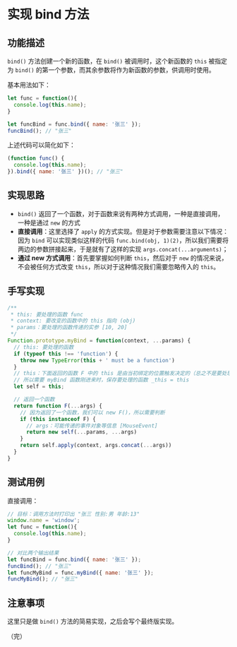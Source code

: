 # 实现 bind 方法

## 功能描述

`bind()` 方法创建一个新的函数，在 `bind()` 被调用时，这个新函数的 `this` 被指定为 `bind()` 的第一个参数，而其余参数将作为新函数的参数，供调用时使用。

基本用法如下：

```javascript
let func = function(){
  console.log(this.name);
}

let funcBind = func.bind({ name: '张三' });
funcBind(); // "张三"
```

上述代码可以简化如下：

```javascript
(function func() {
  console.log(this.name);
}).bind({ name: '张三' })(); // "张三"
```

## 实现思路

* `bind()` 返回了一个函数，对于函数来说有两种方式调用，一种是直接调用，一种是通过 `new` 的方式
* **直接调用**：这里选择了 `apply` 的方式实现。但是对于参数需要注意以下情况：因为 `bind` 可以实现类似这样的代码 `func.bind(obj, 1)(2)`，所以我们需要将两边的参数拼接起来，于是就有了这样的实现 `args.concat(...arguments)`；
* **通过 new 方式调用**：首先要掌握如何判断 `this`，然后对于 `new` 的情况来说，不会被任何方式改变 `this`，所以对于这种情况我们需要忽略传入的 `this`。

## 手写实现

```javascript
/**
 * this: 要处理的函数 func
 * context: 要改变的函数中的 this 指向 (obj)
 * params：要处理的函数传递的实参 [10, 20]
 */
Function.prototype.myBind = function(context, ...params) {
  // this: 要处理的函数
  if (typeof this !== 'function') {
    throw new TypeError(this + ' must be a function')
  }
  // this：下面返回的函数 F 中的 this 是由当初绑定的位置触发决定的（总之不是要处理的函数 func）
  // 所以需要 myBind 函数刚进来时，保存要处理的函数 _this = this
  let self = this;

  // 返回一个函数
  return function F(...args) {
    // 因为返回了一个函数，我们可以 new F()，所以需要判断
    if (this instanceof F) {
      // args：可能传递的事件对象等信息 [MouseEvent]
      return new self(...params, ...args)
    }
    return self.apply(context, args.concat(...args))
  }
}
```

## 测试用例

直接调用：

```javascript
// 目标：调用方法时打印出 "张三 性别:男 年龄:13"
window.name = 'window';
let func = function(){
  console.log(this.name);
}

// 对比两个输出结果
let funcBind = func.bind({ name: '张三' });
funcBind(); // "张三"
let funcMyBind = func.myBind({ name: '张三' });
funcMyBind(); // "张三"
```

## 注意事项

这里只是做 `bind()` 方法的简易实现，之后会写个最终版实现。

（完）
